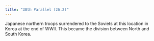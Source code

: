 ```yaml
---
title: "38th Parallel (26.2)"
---
```

Japanese northern troops surrendered to the Soviets at this location in Korea at the end of WWII. This became the division between North and South Korea.

